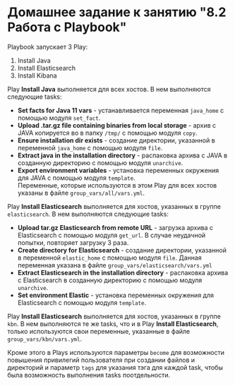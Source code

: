 # Домашнее задание к занятию "8.2 Работа с Playbook"

Playbook запускает 3 Play:
1. Install Java 
2. Install Elasticsearch
3. Install Kibana

Play **Install Java** выполняется для всех хостов. В нем выполняются следующие tasks:
- **Set facts for Java 11 vars** - устанавливается переменная `java_home` с помощью модуля `set_fact`.
- **Upload .tar.gz file containing binaries from local storage** - архив с JAVA копируется во в папку `/tmp/` с помощью модуля `copy`.
- **Ensure installation dir exists** - создание директории, указанной в переменной `java_home` с помощью модуля `file`.
- **Extract java in the installation directory** - распаковка архива с JAVA в созданную директорию с помощью модуля `unarchive`.
- **Export environment variables** - установка переменных окружения для JAVA с помощью модуля `template`.  
Переменные, которые используются в этом Play для всех хостов указаны в файле `group_vars/all/vars.yml`.

Play **Install Elasticsearch** выполняется для хостов, указанных в группе `elasticsearch`. В нем выполняются следующие tasks:
- **Upload tar.gz Elasticsearch from remote URL** - загрузка архива с Elasticsearch с помощью модуля `get_url`. В случае неудачной попытки, повторяет загрузку 3 раза.
- **Create directory for Elasticsearch** - создание директории, указанной в переменной `elastic_home` с помощью модуля `file`. Данная переменная указана в файле `group_vars/elasticsearch/vars.yml`
- **Extract Elasticsearch in the installation directory** - распаковка архива с Elasticsearch в созданную директорию с помощью модуля `unarchive`.
- **Set environment Elastic** - установка переменных окружения для Elasticsearch с помощью модуля `template`.  

Play **Install Elasticsearch** выполняется для хостов, указанных в группе `kbn`. В нем выполняются те же tasks, что и в Play **Install Elasticsearch**, только используются свои переменные, указанные в файле `group_vars/kbn/vars.yml`.

Кроме этого в Plays используются параметры `become` для возможности повышения привилегий пользователя при создании файлов и директорий и параметр `tags` для указания тэга для каждой task, чтобы была возможность выполнения tasks поотдельности.